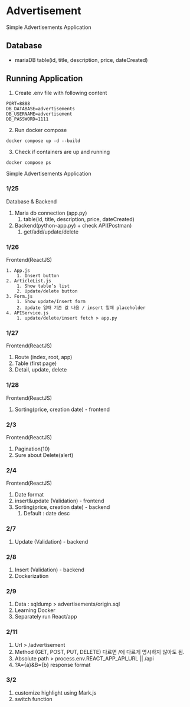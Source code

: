 # Advertisement
Simple Advertisements Application

## Database
- mariaDB
    table(id, title, description, price, dateCreated)

## Running Application

1. Create .env file with following content
```
PORT=8888
DB_DATABASE=advertisements
DB_USERNAME=advertisement
DB_PASSWORD=1111
```

2. Run docker compose

```
docker compose up -d --build
```

3. Check if containers are up and running

```
docker compose ps
```


 Simple Advertisements Application

### 1/25
Database & Backend
1. Maria db connection (app.py)
    1. table(id, title, description, price, dateCreated)
2. Backend(python-app.py) + check API(Postman)
    1. get/add/update/delete 

### 1/26
Frontend(ReactJS)

    1. App.js
        1. Insert button
    2. ArticleList.js
        1. Show table’s list
        2. Update/delete button
    3. Form.js
        1. Show update/Insert form
        2. Update 일때 기존 값 나옴 / insert 일때 placeholder
    4. APIService.js
        1. update/delete/insert fetch > app.py


### 1/27

Frontend(ReactJS)
1. Route (index, root, app)
2. Table (first page)
3. Detail, update, delete

### 1/28

Frontend(ReactJS)
1. Sorting(price, creation date) - frontend

### 2/3

Frontend(ReactJS)
1. Pagination(10)
2. Sure about Delete(alert)

### 2/4

Frontend(ReactJS)
1. Date format
2. insert&update (Validation) - frontend
3. Sorting(price, creation date) - backend
    1. Default : date desc

### 2/7


1. Update (Validation) - backend


### 2/8


1. Insert (Validation) - backend
2. Dockerization


### 2/9


1. Data : sqldump > advertisements/origin.sql
2. Learning Docker
3. Separately run React/app


### 2/11


1. Url > /advertisement
2. Method (GET, POST, PUT, DELETE) 다르면 /에 다르게 명시하지 않아도 됨.
3. Absolute path > process.env.REACT_APP_API_URL || /api
4. ?A={a}&B={b} response format


### 3/2


1. customize highlight using Mark.js
2. switch function



